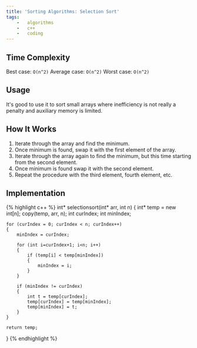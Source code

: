 ```yaml
---
title: 'Sorting Algorithms: Selection Sort'
tags:
    -   algorithms
    -   c++
    -   coding
---
```


## Time Complexity

Best case: `O(n^2)`
Average case: `O(n^2)`
Worst case: `O(n^2)`

## Usage

It's good to use it to sort small arrays where inefficiency is not really a penalty and auxiliary memory is limited.

## How It Works

1.  Iterate through the array and find the minimum.
2.  Once minimum is found, swap it with the first element of the array.
3.  Iterate through the array again to find the minimum, but this time starting from the second element.
4.  Once minimum is found swap it with the second element.
5.  Repeat the procedure with the third element, fourth element, etc.

## Implementation

{% highlight c++ %}
int* selectionsort(int* arr, int n)
{
    int* temp = new int[n]; copy(temp, arr, n);
    int curIndex;
    int minIndex;

    for (curIndex = 0; curIndex < n; curIndex++)
    {
        minIndex = curIndex;

        for (int i=curIndex+1; i<n; i++)
        {
            if (temp[i] < temp[minIndex])
            {
                minIndex = i;
            }
        }

        if (minIndex != curIndex)
        {
            int t = temp[curIndex];
            temp[curIndex] = temp[minIndex];
            temp[minIndex] = t;
        }
    }

    return temp;
}
{% endhighlight %}
